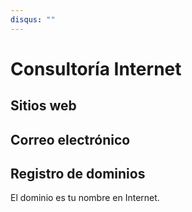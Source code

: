 ```yaml
---
disqus: ""
---
```


# Consultoría Internet

## Sitios web

## Correo electrónico

## Registro de dominios

El dominio es tu nombre en Internet.



<span style="visibility: hidden;" class="timeago" datetime="2020-12-15T12:37:00+00:00" locale="es"></span>
